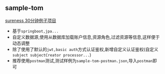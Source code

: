 ## sample-tom  

[sureness 30分钟例子项目](https://github.com/tomsun28/sureness/tree/master/sample-tom)  

- 基于`springboot,jpa...`
- 自定义数据源,使用从数据库加载账户信息,资源角色,过滤资源等信息,这样便于动态调整      
- 除了使用了默认的`jwt,basic auth`方式认证鉴权,新增自定义认证鉴权(自定义`subject subjectCreator processor...`)
- 推荐使用`postman`测试,测试样例为`sample-tom-postman.json`,导入`postman`即可  